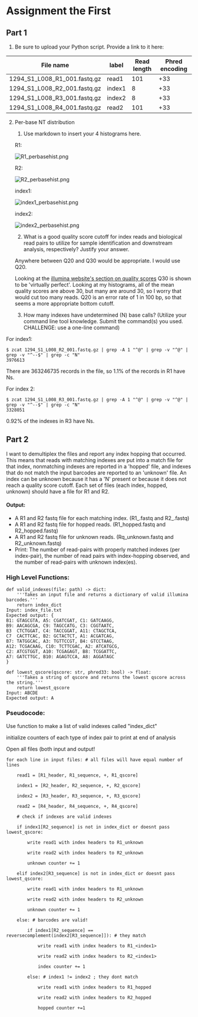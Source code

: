 # Assignment the First

## Part 1
1. Be sure to upload your Python script. Provide a link to it here:

| File name | label | Read length | Phred encoding |
|---|---|---|---|
| 1294_S1_L008_R1_001.fastq.gz | read1 | 101 | +33 |
| 1294_S1_L008_R2_001.fastq.gz | index1 | 8 | +33 |
| 1294_S1_L008_R3_001.fastq.gz | index2 | 8 | +33 |
| 1294_S1_L008_R4_001.fastq.gz | read2 | 101 | +33 |

2. Per-base NT distribution

    1. Use markdown to insert your 4 histograms here.

    R1:
   
    ![R1_perbasehist.png](R1_perbasehist.png)
   
    R2:
   
    ![R2_perbasehist.png](R2_perbasehist.png)
   
    index1:
   
    ![index1_perbasehist.png](index1_perbasehist.png)
   
    index2:
   
    ![index2_perbasehist.png](index2_perbasehist.png)

    2. What is a good quality score cutoff for index reads and biological read pairs to utilize for sample identification and downstream analysis, respectively? Justify your answer.

    Anywhere between Q20 and Q30 would be appropriate. I would use Q20.
        
    Looking at the [illumina website's section on quality scores](https://www.illumina.com/science/technology/next-generation-sequencing/plan-experiments/quality-scores.html) Q30 is shown to be 'virtually perfect'. Looking at my histograms, all of the mean quality scores are above 30, but many are around 30, so I worry that would cut too many reads. Q20 is an error rate of 1 in 100 bp, so that seems a more appropriate bottom cutoff.

    3. How many indexes have undetermined (N) base calls? (Utilize your command line tool knowledge. Submit the command(s) you used. CHALLENGE: use a one-line command)

For index1: 
```
$ zcat 1294_S1_L008_R2_001.fastq.gz | grep -A 1 "^@" | grep -v "^@" | grep -v "^--$" | grep -c "N"
3976613
```

There are 363246735 records in the file, so 1.1% of the records in R1 have Ns.

For index 2:
```
$ zcat 1294_S1_L008_R3_001.fastq.gz | grep -A 1 "^@" | grep -v "^@" | grep -v "^--$" | grep -c "N"
3328051
```

0.92% of the indexes in R3 have Ns.
    
## Part 2

I want to demultiplex the files and report any index hopping that occurred. This means that reads with matching indexes are put into a match file for that index, nonmatching indexes are reported in a 'hopped' file, and indexes that do not match the input barcodes are reported to an 'unknown' file. An index can be unknown because it has a 'N' present or because it does not reach a quality score cutoff. Each set of files (each index, hopped, unknown) should have a file for R1 and R2.

#### Output:
- A R1 and R2 fastq file for each matching index. (R1_<index>.fastq and R2_<index>.fastq)
- A R1 and R2 fastq file for hopped reads. (R1_hopped.fastq and R2_hopped.fastq)
- A R1 and R2 fastq file for unknown reads. (Rq_unknown.fastq and R2_unknown.fastq)
- Print: The number of read-pairs with properly matched indexes (per index-pair), the number of read pairs with index-hopping observed, and the number of read-pairs with unknown index(es).

### High Level Functions:
```
def valid_indexes(file: path) -> dict:
    '''Takes an input file and returns a dictionary of valid illumina barcodes.'''
    return index_dict
Input: index_file.txt
Expected output: {
B1: GTAGCGTA, A5: CGATCGAT, C1:	GATCAAGG,
B9:	AACAGCGA, C9: TAGCCATG, C3: CGGTAATC,
B3	CTCTGGAT, C4: TACCGGAT, A11: CTAGCTCA,
C7	CACTTCAC, B2: GCTACTCT, A1: ACGATCAG,
B7: TATGGCAC, A3: TGTTCCGT, B4: GTCCTAAG,
A12: TCGACAAG, C10: TCTTCGAC, A2: ATCATGCG,
C2:	ATCGTGGT, A10: TCGAGAGT, B8: TCGGATTC,
A7:	GATCTTGC, B10: AGAGTCCA, A8: AGGATAGC
}

def lowest_qscore(qscore: str, phred33: bool) -> float:
    '''Takes a string of qscore and returns the lowest qscore across the string.'''
    return lowest_qscore
Input: ABCDE
Expected output: A
```

### Pseudocode:

Use function to make a list of valid indexes called "index_dict"

initialize counters of each type of index pair to print at end of analysis

Open all files (both input and output!

    for each line in input files: # all files will have equal number of lines
    
        read1 = [R1_header, R1_sequence, +, R1_qscore]
        
        index1 = [R2_header, R2_sequence, +, R2_qscore]
        
        index2 = [R3_header, R3_sequence, +, R3_qscore]
        
        read2 = [R4_header, R4_sequence, +, R4_qscore]
        
        # check if indexes are valid indexes
        
        if index1[R2_sequence] is not in index_dict or doesnt pass lowest_qscore:
        
            write read1 with index headers to R1_unknown
            
            write read2 with index headers to R2_unknown

            unknown counter += 1
            
        elif index2[R3_sequence] is not in index_dict or doesnt pass lowest_qscore:
        
            write read1 with index headers to R1_unknown
            
            write read2 with index headers to R2_unknown
            
            unknown counter += 1
            
        else: # barcodes are valid!
        
            if index1[R2_sequence] == reversecomplement(index2[R3_sequence]]): # they match
            
                write read1 with index headers to R1_<index1>
                
                write read2 with index headers to R2_<index1>

                index counter += 1
                
            else: # index1 != index2 ; they dont match
            
                write read1 with index headers to R1_hopped
                
                write read2 with index headers to R2_hopped

                hopped counter +=1
